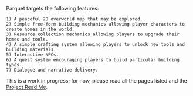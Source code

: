 Parquet targets the following features:
 
    1) A peaceful 2D overworld map that may be explored.
    2) Simple free-form building mechanics allowing player characters to create homes in the world.
    3) Resource collection mechanics allowing players to upgrade their homes and tools.
    4) A simple crafting system allowing players to unlock new tools and building materials.
    5) Interactive NPCs.
    6) A quest system encouraging players to build particular building types.
    7) Dialogue and narrative delivery.

This is a work in progress; for now, please read all the pages listed and the [Project Read Me](https://github.com/mxashlynn/Parquet/blob/master/README.md).